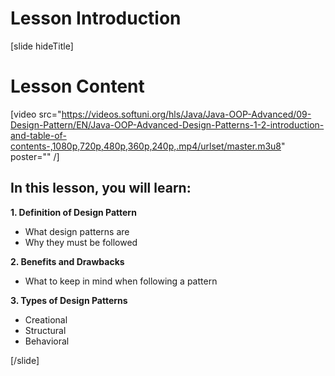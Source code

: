 # Lesson Introduction

[slide hideTitle]

# Lesson Content

[video src="https://videos.softuni.org/hls/Java/Java-OOP-Advanced/09-Design-Pattern/EN/Java-OOP-Advanced-Design-Patterns-1-2-introduction-and-table-of-contents-,1080p,720p,480p,360p,240p,.mp4/urlset/master.m3u8" poster="" /]

## In this lesson, you will learn:

**1. Definition of Design Pattern**
- What design patterns are
- Why they must be followed

**2. Benefits and Drawbacks**
- What to keep in mind when following a pattern

**3. Types of Design Patterns**
- Creational
- Structural
- Behavioral

[/slide]
